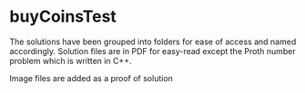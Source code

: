 # buyCoinsTest
The solutions have been grouped into folders for ease of access and named accordingly. Solution files are in PDF for easy-read except the Proth number problem which is written in C++.

Image files are added as a proof of solution

